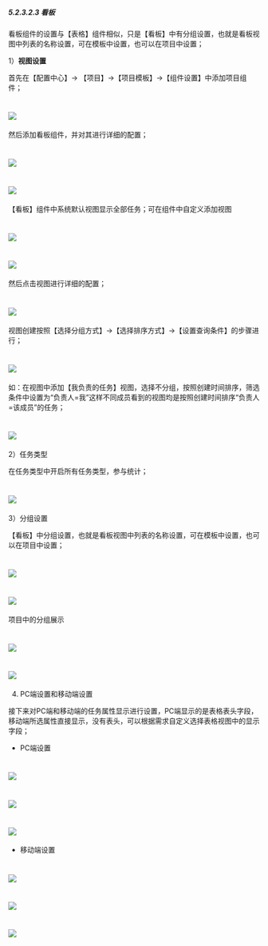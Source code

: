 ##### 5.2.3.2.3 看板

看板组件的设置与【表格】组件相似，只是【看板】中有分组设置，也就是看板视图中列表的名称设置，可在模板中设置，也可以在项目中设置；

1）**视图设置**

首先在【配置中心】→ 【项目】→【项目模板】→【组件设置】中添加项目组件；

# ![](/assets/3组件管理-添加项目组件1.png)

然后添加看板组件，并对其进行详细的配置；

# ![](/assets/5组件管理-看板1.png)

# ![](/assets/5组件管理-看板2.png)

【看板】组件中系统默认视图显示全部任务；可在组件中自定义添加视图

# ![](/assets/5组件管理-看板-视图设置1.png)

# ![](/assets/5组件管理-看板-视图设置2.png)

然后点击视图进行详细的配置；

# ![](/assets/5组件管理-看板-视图设置-配置.png)

视图创建按照【选择分组方式】→【选择排序方式】→【设置查询条件】的步骤进行；

# ![](/assets/5组件管理-看板-视图设置-配置2.png)

如：在视图中添加【我负责的任务】视图，选择不分组，按照创建时间排序，筛选条件中设置为“负责人=我”这样不同成员看到的视图均是按照创建时间排序“负责人=该成员”的任务；

# ![](/assets/5组件管理-看板-视图设置-视图设计器.png)

2）任务类型

在任务类型中开启所有任务类型，参与统计；

# ![](/assets/5组件管理-看板-任务类型.png)

3）分组设置

【看板】中分组设置，也就是看板视图中列表的名称设置，可在模板中设置，也可以在项目中设置；

# ![](/assets/5组件管理-看板-分组设置1.png)

# ![](/assets/5组件管理-看板-分组设置2.png)

项目中的分组展示

# ![](/assets/5组件管理-看板-分组设置3.png)

# ![](/assets/5组件管理-看板-分组设置4.png)

4) PC端设置和移动端设置

接下来对PC端和移动端的任务属性显示进行设置，PC端显示的是表格表头字段，移动端所选属性直接显示，没有表头，可以根据需求自定义选择表格视图中的显示字段；

* PC端设置

# ![](/assets/5组件管理-看板-pc端设置1.png)

# ![](/assets/5组件管理-看板-pc端设置2.png)

# ![](/assets/5组件管理-看板-pc端设置3.png)

* 移动端设置

# ![](/assets/5组件管理-看板-移动端设置.png)

# ![](/assets/5组件管理-看板-移动端设置2.png)

# ![](/assets/5组件管理-看板-移动端设置3.png)